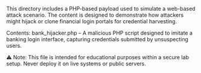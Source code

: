 This directory includes a PHP-based payload used to simulate a web-based attack scenario. The content is designed to demonstrate how attackers might hijack or clone financial login portals for credential harvesting.

Contents:
bank_hijacker.php – A malicious PHP script designed to imitate a banking login interface, capturing credentials submitted by unsuspecting users.

⚠️ Note: This file is intended for educational purposes within a secure lab setup. Never deploy it on live systems or public servers.
